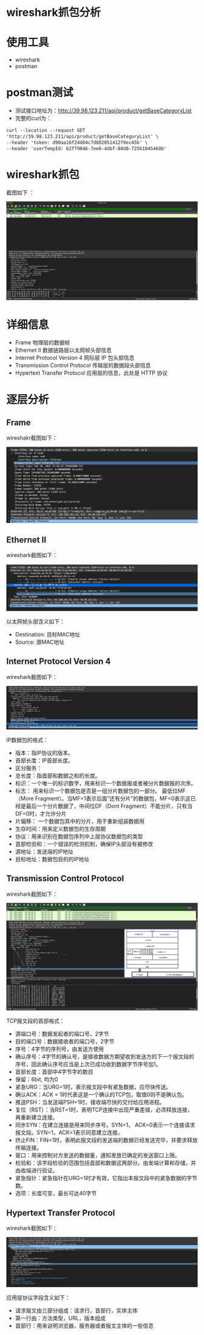 # wireshark抓包分析

# 使用工具

- wireshark
- postman

# postman测试

- 测试接口地址为：http://39.98.123.211/api/product/getBaseCategoryList
- 完整的curl为：

```curl
curl --location --request GET 'http://39.98.123.211/api/product/getBaseCategoryList' \
--header 'token: d90aa16f24d04c7d882051412f9ec45b' \
--header 'userTempId: b2f79046-7ee6-4dbf-88d0-725b1045460b'
```

# wireshark抓包

截图如下 ：

![image-20220226225953868](images/image-20220226225953868.png)

# 详细信息

- Frame 物理层的数据帧
- Ethernet II 数据链路层以太网帧头部信息
- Internet Protocol Version 4 网际层 IP 包头部信息
- Transmission Control Protocol 传输层的数据段头部信息
- Hypertext Transfer Protocol 应用层的信息，此处是 HTTP 协议

# 逐层分析

## Frame

wireshakr截图如下：

![image-20220227001213511](images/image-20220227001213511.png)

## Ethernet II

wireshark截图如下：

![image-20220227001128650](images/image-20220227001128650.png)

以太网帧头部含义如下：

- Destination: 目标MAC地址
- Source: 源MAC地址

## Internet Protocol Version 4

wireshark截图如下：

![image-20220226234632762](images/image-20220226234632762.png)

IP数据包的格式：

- 版本：指IP协议的版本。
- 首部长度：IP首部长度。
- 区分服务：
- 总长度：指首部和数据之和的长度。
- 标识：一个唯一的标识数字，用来标识一个数据报或者被分片数据报的次序。
- 标志： 用来标识一个数据包是否是一组分片数据包的一部分。 最低位MF（More Fragment）。当MF=1表示后面“还有分片”的数据包，MF=0表示这已经是最后一个分片数据了，中间位DF（Dont Fragment）不能分片，只有当DF=0时，才允许分片
- 片偏移： 一个数据包其中的分片，用于重新组装数据用
- 生存时间：用来定义数据包的生存周期
- 协议：用来识别在数据包序列中上层协议数据包的类型
- 首部检验和：一个错误的检测机制，确保IP头部没有被修改
- 源地址：发送端的IP地址
- 目标地址：数据包目的的IP地址

## Transmission Control Protocol

wireshark截图如下：

![image-20220226233048952](images/image-20220226233048952.png)

TCP报文段的首部格式：

- 源端口号：数据发起者的端口号，2字节
- 目的端口号：数据接收者的端口号，2字节
- 序号：4字节的序列号，由发送方使用
- 确认序号：4字节的确认号，是接收数据方期望收到发送方的下一个报文段的序号，因此确认序号应当是上次已成功收到数据字节序号加1。
- 首部长度：首部中4字节字的数目
- 保留：6bit, 均为0
- 紧急URG：当URG=1时，表示报文段中有紧急数据，应尽快传送。
- 确认ACK：ACK = 1时代表这是一个确认的TCP包，取值0则不是确认包。
- 推送PSH：当发送端PSH=1时，接收端尽快的交付给应用进程。
- 复位（RST）：当RST=1时，表明TCP连接中出现严重差错，必须释放连接，再重新建立连接。
- 同步SYN：在建立连接是用来同步序号。SYN=1， ACK=0表示一个连接请求报文段。SYN=1，ACK=1表示同意建立连接。
- 终止FIN：FIN=1时，表明此报文段的发送端的数据已经发送完毕，并要求释放传输连接。
- 窗口：用来控制对方发送的数据量，通知发放已确定的发送窗口上限。
- 检验和：该字段检验的范围包括首部和数据这两部分。由发端计算和存储，并由收端进行验证。
- 紧急指针：紧急指针在URG=1时才有效，它指出本报文段中的紧急数据的字节数。
- 选项：长度可变，最长可达40字节

## Hypertext Transfer Protocol

wireshark截图如下：

![image-20220226235501670](images/image-20220226235501670.png)

应用层协议字段含义如下：

- 请求报文由三部分组成：请求行，首部行，实体主体
- 第一行由：方法类型，URL，版本组成
- 首部行：用来说明浏览器，服务器或者报文主体的一些信息





